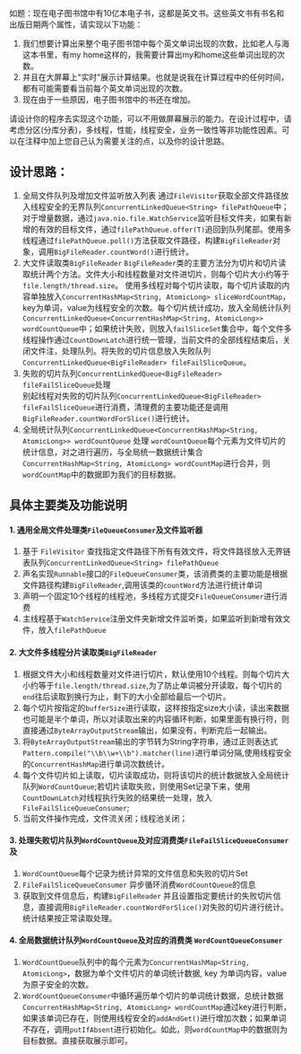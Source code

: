 如题：现在电子图书馆中有10亿本电子书，这都是英文书。这些英文书有书名和出版日期两个属性，请实现以下功能：

1. 我们想要计算出来整个电子图书馆中每个英文单词出现的次数，比如老人与海这本书里，有my home这样的，我需要计算出my和home这些单词出现的次数。
2. 并且在大屏幕上"实时"展示计算结果。也就是说我在计算过程中的任何时间，都有可能需要看当前每个英文单词出现的次数。
3. 现在由于一些原因，电子图书馆中的书还在增加。

请设计你的程序去实现这个功能，可以不用做屏幕展示的能力。在设计过程中，请考虑分区(分库分表)，多线程，性能，线程安全，业务一致性等非功能性因素。可以在注释中加上您自己认为需要关注的点，以及你的设计思路。

## 设计思路：
1. 全局文件队列及增加文件监听放入列表
通过`FileVisitor`获取全部文件路径放入线程安全的无界队列`ConcurrentLinkedQueue<String> filePathQueue`中；对于增量数据，通过`java.nio.file.WatchService`监听目标文件夹，如果有新增的有效的目标文件，通过`filePathQueue.offer(T)`追回到队列尾部。使用多线程通过`filePathQueue.poll()`方法获取文件路径，构建`BigFileReader`对象，调用`BigFileReader.countWord()`进行统计。
2. 大文件读取类`BigFileReader`
`BigFileReader`类的主要方法分为切片和切片读取统计两个方法。文件大小和线程数量对文件进切片，则每个切片大小约等于`file.length/thread.size`。
使用多线程对每个切片读取，每个切片读取的内容单独放入`ConcurrentHashMap<String, AtomicLong> sliceWordCountMap`，key为单词，value为线程安全的次数。每个切片统计成功，放入全局统计队列`ConcurrentLinkedQueue<ConcurrentHashMap<String, AtomicLong>> wordCountQueue`中；如果统计失败，则放入`failSliceSet`集合中，每个文件多线程操作通过`CountDownLatch`进行统一管理，当前文件的全部线程结束后，关闭文件注，处理队列。将失败的切片信息放入失败队列`ConcurrentLinkedQueue<BigFileReader> fileFailSliceQueue`。
3. 失败的切片队列`ConcurrentLinkedQueue<BigFileReader> fileFailSliceQueue`处理  
别起线程对失败的切片队列`ConcurrentLinkedQueue<BigFileReader> fileFailSliceQueue`进行消费，清理费的主要功能还是调用`BigFileReader.countWordForSlice()`进行统计。
4. 全局统计队列`ConcurrentLinkedQueue<ConcurrentHashMap<String, AtomicLong>> wordCountQueue` 处理
`wordCountQueue`每个元素为文件切片的统计信息，对之进行遍历，与全局统一数据统计集合`ConcurrentHashMap<String, AtomicLong> wordCountMap`进行合并，则`wordCountMap`中的数据即为我们的目标数据。

## 具体主要类及功能说明
#### 1. 通用全局文件处理类`FileQueueConsumer`及文件监听器
1. 基于 `FileVisitor` 查找指定文件路径下所有有效文件，将文件路径放入无界链表队列`ConcurrentLinkedQueue<String> filePathQueue`
2. 声名实现`Runnable`接口的`FileQueueConsumer`类，该消费类的主要功能是根据文件路径构建`BigFileReader`,调用该类的`countWord`方法进行统计单词
3. 声明一个固定10个线程的线程池，多线程方式提交`FileQueueConsumer`进行消费
4. 主线程基于`WatchService`注册文件夹新增文件监听类，如果监听到新增有效文件，放入`filePathQueue`

#### 2. 大文件多线程分片读取类`BigFileReader` 
1. 根据文件大小和线程数量对文件进行切片，默认使用10个线程。则每个切片大小约等于`file.length/thread.size`,为了防止单词被分开读取，每个切片的`end`往后读取到换行为止，剩下的大小全部给最后一个切片。
2. 每个切片按指定的`bufferSize`进行读取，这样按指定size大小读，读出来数据也可能是半个单词，所以对读取出来的内容循环判断，如果里面有换行符，则直接通过`ByteArrayOutputStream`输出，如果没有，判断完后一起输出。
3. 将`ByteArrayOutputStream`输出的字节转为String字符串，通过正则表达式`Pattern.compile("\\b\\w+\\b").matcher(line)`进行单词分隔,使用线程安全的`ConcurrentHashMap`进行单词次数统计。
4. 每个文件切片如上读取，切片读取成功，则将该切片的统计数据放入全局统计队列`WordCountQueue`;若切片读取失败，则使用Set记录下来，使用`CountDownLatch`对线程执行失败的结果统一处理，放入`FileFailSliceQueueConsumer`;
5. 当前文件操作完成，文件流关闭；线程池关闭；

#### 3. 处理失败切片队列`WordCountQueue`及对应消费类`FileFailSliceQueueConsumer`及
1. `WordCountQueue`每个记录为统计异常的文件信息和失败的切片Set
2. `FileFailSliceQueueConsumer` 异步循环消费`WordCountQueue`的信息
3. 获取到文件信息后，构建`BigFileReader` 并且设置指定要统计的失败切片信息，直接调用`BigFileReader.countWordForSlice()`对失败的切片进行统计。统计结果按正常读取处理。

#### 4. 全局数据统计队列`WordCountQueue`及对应的消费类 `WordCountQueueConsumer`
1. `WordCountQueue`队列中的每个元素为`ConcurrentHashMap<String, AtomicLong>`，数据为单个文件切片的单词统计数据, key 为单词内容，value为原子安全的次数。
2. `WordCountQueueConsumer`中循环遍历单个切片的单词统计数据，总统计数据`ConcurrentHashMap<String, AtomicLong> wordCountMap`通过key进行判断，如果该单词已存在，则使用线程安全的`addAndGet()`进行增加次数；如果单词不存在，调用`putIfAbsent`进行初始化。如此，则`wordCountMap`中的数据则为目标数据。直接获取展示即可。